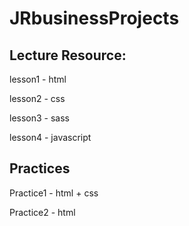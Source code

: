 # JRbusinessProjects

## Lecture Resource: 

lesson1 - html

lesson2 - css

lesson3 - sass

lesson4 - javascript
      
## Practices

Practice1 - html + css

Practice2 - html
